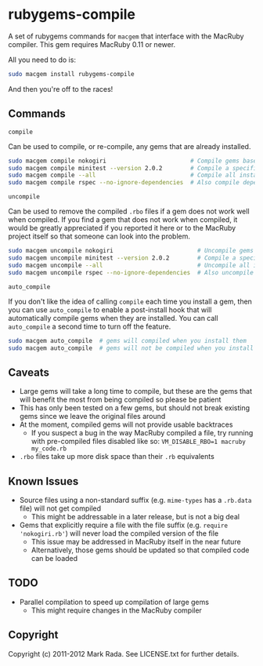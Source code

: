 # rubygems-compile

A set of rubygems commands for `macgem` that interface with the
MacRuby compiler. This gem requires MacRuby 0.11 or newer.

All you need to do is:

```bash
sudo macgem install rubygems-compile
```

And then you're off to the races!

## Commands

`compile`

  Can be used to compile, or re-compile, any gems that are already
  installed.

```bash
sudo macgem compile nokogiri                        # Compile gems based on names you provide
sudo macgem compile minitest --version 2.0.2        # Compile a specific version of a gem
sudo macgem compile --all                           # Compile all installed gems
sudo macgem compile rspec --no-ignore-dependencies  # Also compile dependencies
```

`uncompile`

  Can be used to remove the compiled `.rbo` files if a gem does not
  work well when compiled. If you find a gem that does not work when
  compiled, it would be greatly appreciated if you reported it here or
  to the MacRuby project itself so that someone can look into the
  problem.

```bash
sudo macgem uncompile nokogiri                        # Uncompile gems based on names you provide
sudo macgem uncompile minitest --version 2.0.2        # Compile a specific version of a gem
sudo macgem uncompile --all                           # Uncompile all installed gems
sudo macgem uncompile rspec --no-ignore-dependencies  # Also uncompile dependencies
```

`auto_compile`

  If you don't like the idea of calling `compile` each time you
  install a gem, then you can use `auto_compile` to enable a
  post-install hook that will automatically compile gems when they are
  installed. You can call `auto_compile` a second time to turn off the
  feature.

```bash
sudo macgem auto_compile  # gems will compiled when you install them
sudo macgem auto_compile  # gems will not be compiled when you install them
```

## Caveats

* Large gems will take a long time to compile, but these are the gems
  that will benefit the most from being compiled so please be patient
* This has only been tested on a few gems, but should not break
  existing gems since we leave the original files around
* At the moment, compiled gems will not provide usable backtraces
  + If you suspect a bug in the way MacRuby compiled a file, try running with pre-compiled files disabled like so: `VM_DISABLE_RBO=1 macruby my_code.rb`
* `.rbo` files take up more disk space than their `.rb` equivalents

## Known Issues

* Source files using a non-standard suffix (e.g. `mime-types` has a `.rb.data` file) will not get compiled
  + This might be addressable in a later release, but is not a big deal
* Gems that explicitly require a file with the file suffix (e.g. `require 'nokogiri.rb'`) will never load the compiled version of the file
  + This issue may be addressed in MacRuby itself in the near future
  + Alternatively, those gems should be updated so that compiled code can be loaded

## TODO

* Parallel compilation to speed up compilation of large gems
  + This might require changes in the MacRuby compiler

## Copyright

Copyright (c) 2011-2012 Mark Rada. See LICENSE.txt for further details.

